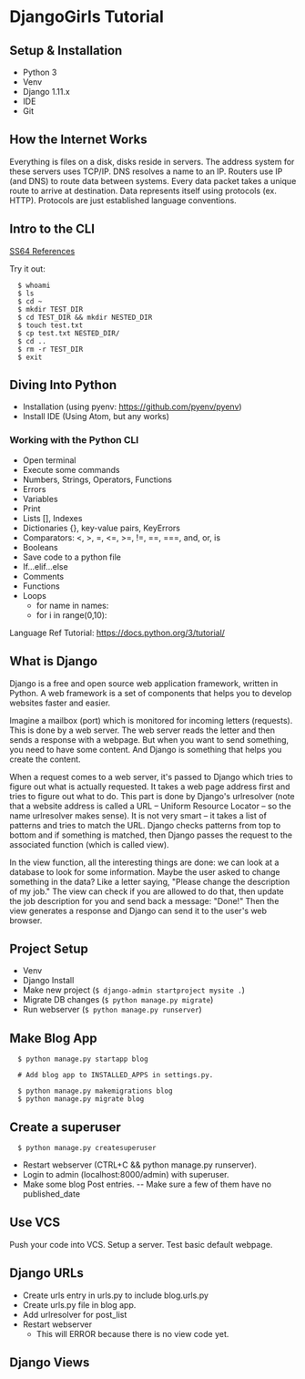 # DjangoGirls Tutorial

## Setup & Installation

- Python 3
- Venv
- Django 1.11.x
- IDE
- Git

## How the Internet Works

Everything is files on a disk, disks reside in servers.
The address system for these servers uses TCP/IP.
DNS resolves a name to an IP.
Routers use IP (and DNS) to route data between systems.
Every data packet takes a unique route to arrive at destination.
Data represents itself using protocols (ex. HTTP).
Protocols are just established language conventions.

## Intro to the CLI

[SS64 References](https://ss64.com/)

Try it out:

```
  $ whoami
  $ ls
  $ cd ~
  $ mkdir TEST_DIR
  $ cd TEST_DIR && mkdir NESTED_DIR
  $ touch test.txt
  $ cp test.txt NESTED_DIR/
  $ cd ..
  $ rm -r TEST_DIR
  $ exit
```

## Diving Into Python

- Installation (using pyenv: https://github.com/pyenv/pyenv)
- Install IDE (Using Atom, but any works)

### Working with the Python CLI

- Open terminal
- Execute some commands
- Numbers, Strings, Operators, Functions
- Errors
- Variables
- Print
- Lists [], Indexes
- Dictionaries {}, key-value pairs, KeyErrors
- Comparators: <, >, =, <=, >=, !=, ==, ===, and, or, is
- Booleans
- Save code to a python file
- If...elif...else
- Comments
- Functions
- Loops
  - for name in names:
  - for i in range(0,10):

Language Ref Tutorial: https://docs.python.org/3/tutorial/

## What is Django

Django is a free and open source web application framework, written in Python. A web framework is a set of components that helps you to develop websites faster and easier.

Imagine a mailbox (port) which is monitored for incoming letters (requests). This is done by a web server. The web server reads the letter and then sends a response with a webpage. But when you want to send something, you need to have some content. And Django is something that helps you create the content.

When a request comes to a web server, it's passed to Django which tries to figure out what is actually requested. It takes a web page address first and tries to figure out what to do. This part is done by Django's urlresolver (note that a website address is called a URL – Uniform Resource Locator – so the name urlresolver makes sense). It is not very smart – it takes a list of patterns and tries to match the URL. Django checks patterns from top to bottom and if something is matched, then Django passes the request to the associated function (which is called view).

In the view function, all the interesting things are done: we can look at a database to look for some information. Maybe the user asked to change something in the data? Like a letter saying, "Please change the description of my job." The view can check if you are allowed to do that, then update the job description for you and send back a message: "Done!" Then the view generates a response and Django can send it to the user's web browser.

## Project Setup

- Venv
- Django Install
- Make new project (`$ django-admin startproject mysite .`)
- Migrate DB changes (`$ python manage.py migrate`)
- Run webserver (`$ python manage.py runserver`)

## Make Blog App

```
  $ python manage.py startapp blog

  # Add blog app to INSTALLED_APPS in settings.py.

  $ python manage.py makemigrations blog
  $ python manage.py migrate blog
```

## Create a superuser

```
  $ python manage.py createsuperuser
```

- Restart webserver (CTRL+C && python manage.py runserver).
- Login to admin (localhost:8000/admin) with superuser.
- Make some blog Post entries.
  -- Make sure a few of them have no published_date

## Use VCS

Push your code into VCS.
Setup a server.
Test basic default webpage.

## Django URLs

- Create urls entry in urls.py to include blog.urls.py
- Create urls.py file in blog app.
- Add urlresolver for post_list
- Restart webserver
  - This will ERROR because there is no view code yet.

## Django Views

